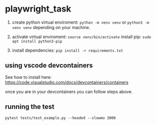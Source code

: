 # playwright_task

1. create python virtual enviroment:  `python -m venv venv` or `python3 -m venv venv` depending on your machine. 

2. activate virtual enviroment: `source venv/bin/activate`
install pip: `sudo apt install python3-pip`

3. install dependencies: `pip install -r requirements.txt`


## using vscode devcontainers
See how to install here: https://code.visualstudio.com/docs/devcontainers/containers

once you are in your devcontainers you can follow steps above.

## running the test
`pytest tests/test_example.py --headed --slowmo 2000`
